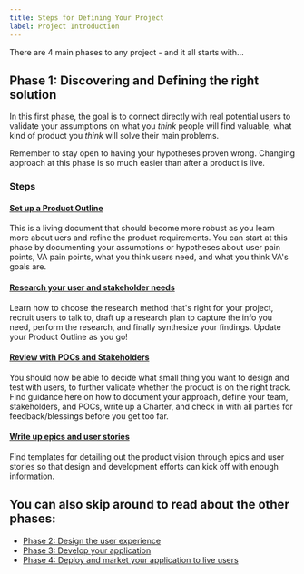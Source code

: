 ```yaml
---
title: Steps for Defining Your Project
label: Project Introduction
---
```


There are 4 main phases to any project - and it all starts with...

## Phase 1: Discovering and Defining the right solution
In this first phase, the goal is to connect directly with real potential users to validate your assumptions on what you *think* people will find valuable, what kind of product you *think* will solve their main problems.

Remember to stay open to having your hypotheses proven wrong. Changing approach at this phase is so much easier than after a product is live.

### Steps

#### [Set up a Product Outline](/docs/resources/templates/product-outline)

This is a living document that should become more robust as you learn more about uers and refine the product requirements. You can start at this phase by documenting your assumptions or hypotheses about user pain points, VA pain points, what you think users need, and what you think VA's goals are.

#### [Research your user and stakeholder needs](./understanding-user-needs)

Learn how to choose the research method that's right for your project, recruit users to talk to, draft up a research plan to capture the info you need, perform the research, and finally synthesize your findings. Update your Product Outline as you go!

#### [Review with POCs and Stakeholders](./)

You should now be able to decide what small thing you want to design and test with users, to further validate whether the product is on the right track. Find guidance here on how to document your approach, define your team, stakeholders, and POCs, write up a Charter, and check in with all parties for feedback/blessings before you get too far.

#### [Write up epics and user stories](./)

Find templates for detailing out the product vision through epics and user stories so that design and development efforts can kick off with enough information.

## You can also skip around to read about the other phases:
- [Phase 2: Design the user experience](../design-process/design-process.html)
- [Phase 3: Develop your application](../development-process/getting-started.html)
- [Phase 4: Deploy and market your application to live users](../?)

